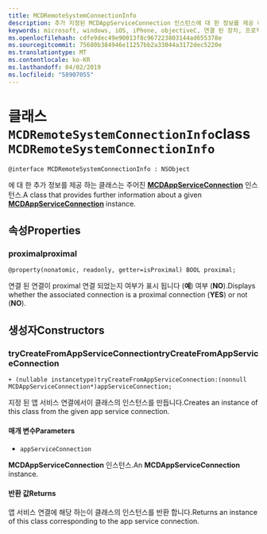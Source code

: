 ```yaml
---
title: MCDRemoteSystemConnectionInfo
description: 추가 지정된 MCDAppServiceConnection 인스턴스에 대 한 정보를 제공 하는 클래스입니다.
keywords: microsoft, windows, iOS, iPhone, objectiveC, 연결 된 장치, 프로젝트 로마
ms.openlocfilehash: cdfe9dec49e90013f8c967223803144ad655378e
ms.sourcegitcommit: 75680b384946e11257bb2a33044a3172dec5220e
ms.translationtype: MT
ms.contentlocale: ko-KR
ms.lasthandoff: 04/02/2019
ms.locfileid: "58907055"
---
```

# <a name="class-mcdremotesystemconnectioninfo"></a><span data-ttu-id="ecd19-104">클래스 `MCDRemoteSystemConnectionInfo`</span><span class="sxs-lookup"><span data-stu-id="ecd19-104">class `MCDRemoteSystemConnectionInfo`</span></span> 

```
@interface MCDRemoteSystemConnectionInfo : NSObject
```  

<span data-ttu-id="ecd19-105">에 대 한 추가 정보를 제공 하는 클래스는 주어진 **[MCDAppServiceConnection](MCDAppServiceConnection.md)** 인스턴스.</span><span class="sxs-lookup"><span data-stu-id="ecd19-105">A class that provides further information about a given **[MCDAppServiceConnection](MCDAppServiceConnection.md)** instance.</span></span>

## <a name="properties"></a><span data-ttu-id="ecd19-106">속성</span><span class="sxs-lookup"><span data-stu-id="ecd19-106">Properties</span></span>

### <a name="proximal"></a><span data-ttu-id="ecd19-107">proximal</span><span class="sxs-lookup"><span data-stu-id="ecd19-107">proximal</span></span>
`@property(nonatomic, readonly, getter=isProximal) BOOL proximal;`

<span data-ttu-id="ecd19-108">연결 된 연결이 proximal 연결 되었는지 여부가 표시 됩니다 (**예**) 여부 (**NO**).</span><span class="sxs-lookup"><span data-stu-id="ecd19-108">Displays whether the associated connection is a proximal connection (**YES**) or not (**NO**).</span></span>

## <a name="constructors"></a><span data-ttu-id="ecd19-109">생성자</span><span class="sxs-lookup"><span data-stu-id="ecd19-109">Constructors</span></span>

### <a name="trycreatefromappserviceconnection"></a><span data-ttu-id="ecd19-110">tryCreateFromAppServiceConnection</span><span class="sxs-lookup"><span data-stu-id="ecd19-110">tryCreateFromAppServiceConnection</span></span>
`+ (nullable instancetype)tryCreateFromAppServiceConnection:(nonnull MCDAppServiceConnection*)appServiceConnection;`

<span data-ttu-id="ecd19-111">지정 된 앱 서비스 연결에서이 클래스의 인스턴스를 만듭니다.</span><span class="sxs-lookup"><span data-stu-id="ecd19-111">Creates an instance of this class from the given app service connection.</span></span>

#### <a name="parameters"></a><span data-ttu-id="ecd19-112">매개 변수</span><span class="sxs-lookup"><span data-stu-id="ecd19-112">Parameters</span></span>
* `appServiceConnection` 

<span data-ttu-id="ecd19-113">**MCDAppServiceConnection** 인스턴스.</span><span class="sxs-lookup"><span data-stu-id="ecd19-113">An **MCDAppServiceConnection** instance.</span></span>

#### <a name="returns"></a><span data-ttu-id="ecd19-114">반환 값</span><span class="sxs-lookup"><span data-stu-id="ecd19-114">Returns</span></span>
<span data-ttu-id="ecd19-115">앱 서비스 연결에 해당 하는이 클래스의 인스턴스를 반환 합니다.</span><span class="sxs-lookup"><span data-stu-id="ecd19-115">Returns an instance of this class corresponding to the app service connection.</span></span>